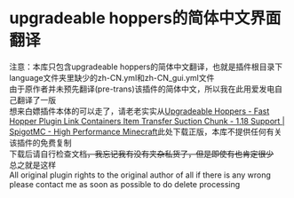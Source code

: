 # upgradeable hoppers的简体中文界面翻译
注意：本库只包含upgradeable hoppers的简体中文翻译，也就是插件根目录下language文件夹里缺少的zh-CN.yml和zh-CN_gui.yml文件<br>
由于原作者并未预先翻译(pre-trans)该插件的简体中文，所以我在此用爱发电自己翻译了一版<br>
想来白嫖插件本体的可以走了，请老老实实从[Upgradeable Hoppers - Fast Hopper Plugin Link Containers Item Transfer Suction Chunk - 1.18 Support | SpigotMC - High Performance Minecraft](https://www.spigotmc.org/resources/upgradeable-hoppers-fast-hopper-plugin-link-containers-item-transfer-suction-chunk-1-18-support.69201/)此处下载正版，本库不提供任何有关该插件的免费复制<br>
下载后请自行检查文档~~，我忘记我有没有夹杂私货了，但是即使有也肯定很少~~<br>
总之就是这样<br>
All original plugin rights to the original author of all if there is any wrong please contact me as soon as possible to do delete processing
